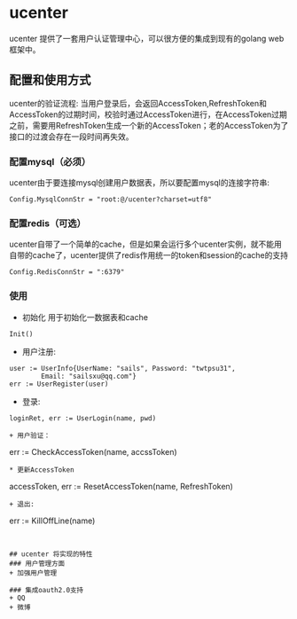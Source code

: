 # ucenter
ucenter 提供了一套用户认证管理中心，可以很方便的集成到现有的golang web框架中。

## 配置和使用方式
ucenter的验证流程: 当用户登录后，会返回AccessToken,RefreshToken和AccessToken的过期时间，校验时通过AccessToken进行，在AccessToken过期之前，需要用RefreshToken生成一个新的AccessToken；老的AccessToken为了接口的过渡会存在一段时间再失效。

### 配置mysql（必须）
ucenter由于要连接mysql创建用户数据表，所以要配置mysql的连接字符串:
```
Config.MysqlConnStr = "root:@/ucenter?charset=utf8"
```
### 配置redis（可选）
ucenter自带了一个简单的cache，但是如果会运行多个ucenter实例，就不能用自带的cache了，ucenter提供了redis作用统一的token和session的cache的支持
```
Config.RedisConnStr = ":6379"
```

### 使用
+ 初始化
用于初始化一数据表和cache
```
Init()
```
+ 用户注册:
```
user := UserInfo{UserName: "sails", Password: "twtpsu31",
		Email: "sailsxu@qq.com"}
err := UserRegister(user)
```
+ 登录:
```
loginRet, err := UserLogin(name, pwd)
```
```
+ 用户验证：
```
err := CheckAccessToken(name, accssToken)
```
* 更新AccessToken
```
accessToken, err := ResetAccessToken(name, RefreshToken)
```
+ 退出:
```
err := KillOffLine(name)
```


## ucenter 将实现的特性
### 用户管理方面
+ 加强用户管理

### 集成oauth2.0支持
+ QQ
+ 微博
